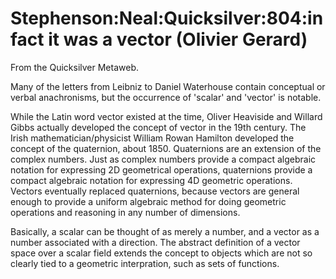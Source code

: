
# Stephenson:Neal:Quicksilver:804:in fact it was a vector (Olivier Gerard)

From the Quicksilver Metaweb.

Many of the letters from Leibniz to Daniel Waterhouse contain conceptual or verbal anachronisms, but the occurrence of 'scalar' and 'vector' is notable.

While the Latin word vector existed at the time, Oliver Heaviside and Willard Gibbs actually developed the concept of vector in the 19th century. The Irish mathematician/physicist William Rowan Hamilton developed the concept of the quaternion, about 1850. Quaternions are an extension of the complex numbers. Just as complex numbers provide a compact algebraic notation for expressing 2D geometrical operations, quaternions provide a compact algebraic notation for expressing 4D geometric operations. Vectors eventually replaced quaternions, because vectors are general enough to provide a uniform algebraic method for doing geometric operations and reasoning in any number of dimensions.

Basically, a scalar can be thought of as merely a number, and a vector as a number associated with a direction. The abstract definition of a vector space over a scalar field extends the concept to objects which are not so clearly tied to a geometric interpration, such as sets of functions.
